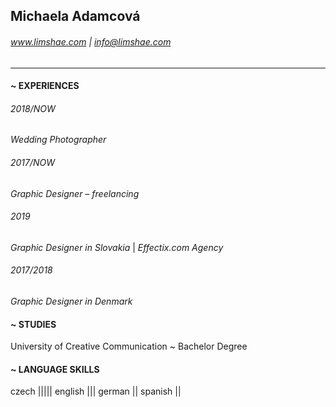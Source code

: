 ## Michaela Adamcová
###### www.limshae.com | info@limshae.com

----

#### ~ EXPERIENCES

###### 2018/NOW
*Wedding Photographer*

###### 2017/NOW
*Graphic Designer – freelancing*

###### 2019
*Graphic Designer in Slovakia* | *Effectix.com Agency*

###### 2017/2018
*Graphic Designer in Denmark*

#### ~ STUDIES
University of Creative Communication
~ Bachelor Degree

#### ~ LANGUAGE SKILLS
czech |||||
english |||
german ||
spanish ||
